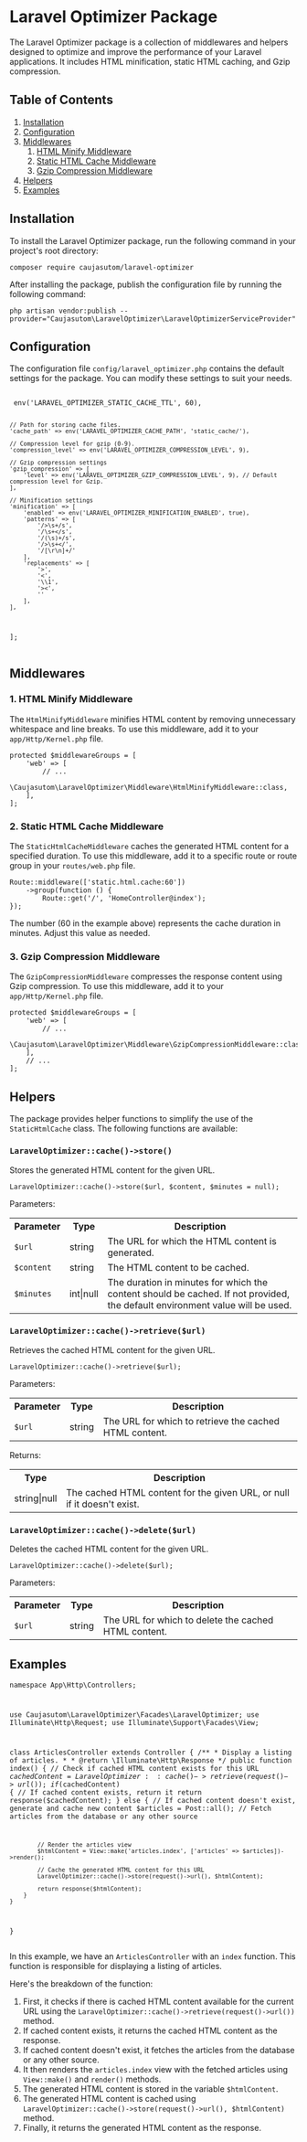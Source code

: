 <h1>Laravel Optimizer Package</h1>
<p>
The Laravel Optimizer package is a collection of middlewares and helpers designed to optimize and improve the performance of your Laravel applications. It includes HTML minification, static HTML caching, and Gzip compression.
</p>

<h2>Table of Contents</h2>
<ol>
    <li><a href="#installation">Installation</a></li>
    <li><a href="#configuration">Configuration</a></li>
    <li>
        <a href="#middlewares">Middlewares</a>
        <ol>
            <li><a href="#html-minify-middleware">HTML Minify Middleware</a></li>
            <li><a href="#static-html-cache-middleware">Static HTML Cache Middleware</a></li>
            <li><a href="#gzip-compression-middleware">Gzip Compression Middleware</a></li>
        </ol>
    </li>
    <li><a href="#helpers">Helpers</a></li>
    <li><a href="#examples">Examples</a></li>
</ol>

<h2 id="installation">Installation</h2>
<p>To install the Laravel Optimizer package, run the following command in your project's root directory:</p>
<pre><code>composer require caujasutom/laravel-optimizer</code></pre>
<p>After installing the package, publish the configuration file by running the following command:</p>
<pre><code>php artisan vendor:publish --provider="Caujasutom\LaravelOptimizer\LaravelOptimizerServiceProvider"</code></pre>

<h2 id="configuration">Configuration</h2>
<p>
The configuration file <code>config/laravel_optimizer.php</code> contains the default settings for the package. You can modify these settings to suit your needs.
</p>
<pre><code>
<?php
return [
// Time-to-live for static cache in minutes.
'static_cache_ttl' => env('LARAVEL_OPTIMIZER_STATIC_CACHE_TTL', 60),

    // Path for storing cache files.
    'cache_path' => env('LARAVEL_OPTIMIZER_CACHE_PATH', 'static_cache/'),

    // Compression level for gzip (0-9).
    'compression_level' => env('LARAVEL_OPTIMIZER_COMPRESSION_LEVEL', 9),

    // Gzip compression settings
    'gzip_compression' => [
        'level' => env('LARAVEL_OPTIMIZER_GZIP_COMPRESSION_LEVEL', 9), // Default compression level for Gzip.
    ],

    // Minification settings
    'minification' => [
        'enabled' => env('LARAVEL_OPTIMIZER_MINIFICATION_ENABLED', true),
        'patterns' => [
            '/>\s+/s',
            '/\s+</s',
            '/(\s)+/s',
            '/>\s+</',
            '/[\r\n]+/'
        ],
        'replacements' => [
            '>',
            '<',
            '\\1',
            '><',
            ''
        ],
    ],
];
</code></pre>

<h2 id="middlewares">Middlewares</h2>
<h3 id="html-minify-middleware">1. HTML Minify Middleware</h3>
<p>The <code>HtmlMinifyMiddleware</code> minifies HTML content by removing unnecessary whitespace and line breaks. To use this middleware, add it to your <code>app/Http/Kernel.php</code> file.</p>
<pre><code>protected $middlewareGroups = [
    'web' => [
        // ...
        \Caujasutom\LaravelOptimizer\Middleware\HtmlMinifyMiddleware::class,
    ],
];
</code></pre>

<h3 id="static-html-cache-middleware">2. Static HTML Cache Middleware</h3>
<p>The <code>StaticHtmlCacheMiddleware</code> caches the generated HTML content for a specified duration. To use this middleware, add it to a specific route or route group in your <code>routes/web.php</code> file.</p>
<pre><code>Route::middleware(['static.html.cache:60'])
    ->group(function () {
        Route::get('/', 'HomeController@index');
});
</code></pre>
<p>The number (60 in the example above) represents the cache duration in minutes. Adjust this value as needed.</p>

<h3 id="gzip-compression-middleware">3. Gzip Compression Middleware</h3>
<p>The <code>GzipCompressionMiddleware</code> compresses the response content using Gzip compression. To use this middleware, add it to your <code>app/Http/Kernel.php</code> file.</p>
<pre><code>protected $middlewareGroups = [
    'web' => [
        // ...
        \Caujasutom\LaravelOptimizer\Middleware\GzipCompressionMiddleware::class,
    ],
    // ...
];
</code></pre>

<h2 id="helpers">Helpers</h2>
<p>
The package provides helper functions to simplify the use of the <code>StaticHtmlCache</code> class. The following functions are available:
</p>

<h3><code>LaravelOptimizer::cache()->store()</code></h3>
<p>Stores the generated HTML content for the given URL.</p>
<pre><code>LaravelOptimizer::cache()->store($url, $content, $minutes = null);</code></pre>
<p>Parameters:</p>
<table>
    <tr>
        <th>Parameter</th>
        <th>Type</th>
        <th>Description</th>
    </tr>
    <tr>
        <td><code>$url</code></td>
        <td>string</td>
        <td>The URL for which the HTML content is generated.</td>
    </tr>
    <tr>
        <td><code>$content</code></td>
        <td>string</td>
        <td>The HTML content to be cached.</td>
    </tr>
    <tr>
        <td><code>$minutes</code></td>
        <td>int|null</td>
        <td>The duration in minutes for which the content should be cached. If not provided, the default environment value will be used.</td>
    </tr>
</table>

<h3><code>LaravelOptimizer::cache()->retrieve($url)</code></h3>
<p>Retrieves the cached HTML content for the given URL.</p>
<pre><code>LaravelOptimizer::cache()->retrieve($url);</code></pre>
<p>Parameters:</p>
<table>
    <tr>
        <th>Parameter</th>
        <th>Type</th>
        <th>Description</th>
    </tr>
    <tr>
        <td><code>$url</code></td>
        <td>string</td>
        <td>The URL for which to retrieve the cached HTML content.</td>
    </tr>
</table>
<p>Returns:</p>
<table>
    <tr>
        <th>Type</th>
        <th>Description</th>
    </tr>
    <tr>
        <td>string|null</td>
        <td>The cached HTML content for the given URL, or null if it doesn't exist.</td>
    </tr>
</table>

<h3><code>LaravelOptimizer::cache()->delete($url)</code></h3>
<p>Deletes the cached HTML content for the given URL.</p>
<pre><code>LaravelOptimizer::cache()->delete($url);</code></pre>
<p>Parameters:</p>
<table>
    <tr>
        <th>Parameter</th>
        <th>Type</th>
        <th>Description</th>
    </tr>
    <tr>
        <td><code>$url</code></td>
        <td>string</td>
        <td>The URL for which to delete the cached HTML content.</td>
    </tr>
</table>

<h2 id="examples">Examples</h2>
<pre><code><?php

namespace App\Http\Controllers;

use Caujasutom\LaravelOptimizer\Facades\LaravelOptimizer;
use Illuminate\Http\Request;
use Illuminate\Support\Facades\View;

class ArticlesController extends Controller
{
    /**
     * Display a listing of articles.
     *
     * @return \Illuminate\Http\Response
     */
    public function index()
    {
        // Check if cached HTML content exists for this URL
        $cachedContent = LaravelOptimizer::cache()->retrieve(request()->url());
        if ($cachedContent) {
            // If cached content exists, return it
            return response($cachedContent);
        } else {
            // If cached content doesn't exist, generate and cache new content
            $articles = Post::all(); // Fetch articles from the database or any other source
            
            // Render the articles view
            $htmlContent = View::make('articles.index', ['articles' => $articles])->render();
            
            // Cache the generated HTML content for this URL
            LaravelOptimizer::cache()->store(request()->url(), $htmlContent);
            
            return response($htmlContent);
        }
    }
}
</code></pre>
<p>In this example, we have an <code>ArticlesController</code> with an <code>index</code> function. This function is responsible for displaying a listing of articles.</p>
<p>Here's the breakdown of the function:</p>
<ol>
    <li>First, it checks if there is cached HTML content available for the current URL using the <code>LaravelOptimizer::cache()->retrieve(request()->url())</code> method.</li>
    <li>If cached content exists, it returns the cached HTML content as the response.</li>
    <li>If cached content doesn't exist, it fetches the articles from the database or any other source.</li>
    <li>It then renders the <code>articles.index</code> view with the fetched articles using <code>View::make()</code> and <code>render()</code> methods.</li>
    <li>The generated HTML content is stored in the variable <code>$htmlContent</code>.</li>
    <li>The generated HTML content is cached using <code>LaravelOptimizer::cache()->store(request()->url(), $htmlContent)</code> method.</li>
    <li>Finally, it returns the generated HTML content as the response.</li>
</ol>